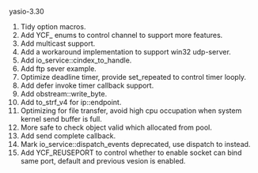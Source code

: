 yasio-3.30
1. Tidy option macros.
2. Add YCF_ enums to control channel to support more features.
3. Add multicast support.
4. Add a workaround implementation to support win32 udp-server.
5. Add io_service::cindex_to_handle.
6. Add ftp sever example.
7. Optimize deadline timer, provide set_repeated to control timer looply.
8. Add defer invoke timer callback support.
9. Add obstream::write_byte.
10. Add to_strf_v4 for ip::endpoint.
11. Optimizing for file transfer, avoid high cpu occupation when system kernel send buffer is full.
12. More safe to check object valid which allocated from pool.
13. Add send complete callback.
14. Mark io_service::dispatch_events deprecated, use dispatch to instead.
15. Add YCF_REUSEPORT to control whether to enable socket can bind same port, default and previous vesion is enabled.
